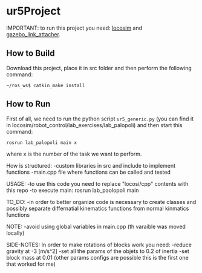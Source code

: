 # ur5Project
IMPORTANT: to run this project you need: [locosim](https://github.com/mfocchi/locosim) and [gazebo_link_attacher](https://github.com/pal-robotics/gazebo_ros_link_attacher).


## How to Build
Download this project, place it in src folder and then perform the following command:

```
~/ros_ws$ catkin_make install
```

## How to Run
First of all, we need to run the python script ```ur5_generic.py``` (you can find it in locosim/robot_control/lab_exercises/lab_palopoli) and then start this command:
```
rosrun lab_palopoli main x
```
where x is the number of the task we want to perform.

How is structured:
    -custom libraries in src and include to implement functions
    -main.cpp file where functions can be called and tested

USAGE:
    -to use this code you need to replace "locosi/cpp" contents with this repo 
    -to execute main: rosrun lab_paolopoli main

TO_DO:
    -in order to better organize code is necessary to create classes and possibly separate differnatial kinematics functions from normal   kinmatics functions
    
NOTE:
    -avoid using global variables in main.cpp (th varaible was moved locally)
    
SIDE-NOTES:
    In order to make rotations of blocks work you need:
    -reduce gravity at -3 [m/s^2] 
    -set all the params of the objets to 0.2 of inertia
    -set block mass at 0.01
    (other params configs are possible this is the first one that worked for me)

